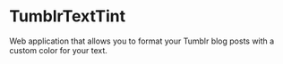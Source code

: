 # TumblrTextTint
Web application that allows you to format your Tumblr blog posts with a custom color for your text.
